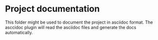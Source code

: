 # Project documentation

This folder might be used to document the project in asciidoc format. The asccidoc plugin will read the asciidoc files and generate the docs automatically.

